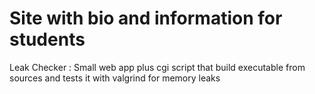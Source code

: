 # Site with bio and information for students

Leak Checker : Small web app plus cgi script that build executable from sources and tests it with valgrind for memory leaks
